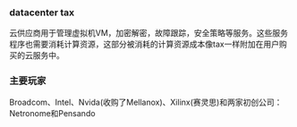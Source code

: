 ### datacenter tax
云供应商用于管理虚拟机VM，加密解密，故障跟踪，安全策略等服务。这些服务程序也需要消耗计算资源，这部分被消耗的计算资源成本像tax一样附加在用户购买的云服务中。

### 主要玩家
Broadcom、Intel、Nvida(收购了Mellanox)、Xilinx(赛灵思)和两家初创公司：Netronome和Pensando

